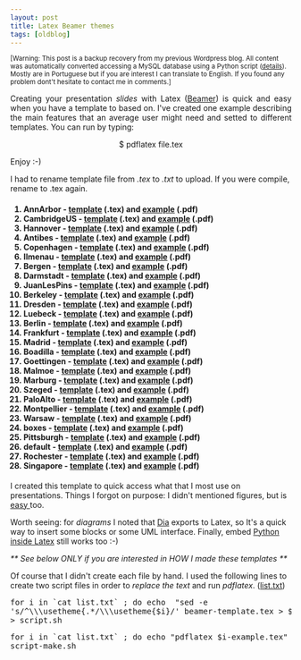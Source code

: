 ```yaml
---
layout: post
title: Latex Beamer themes
tags: [oldblog]
---
```


<small>[Warning: This post is a backup recovery from my previous Wordpress blog. All content was automatically converted accessing a MySQL database using a Python script (<a href="http://maluta.github.io/blog/convert-wordpress-to-jekyll/">details</a>). Mostly are in Portuguese but if you are interest I can translate to English. If you found any problem dont't hesitate to contact me in comments.]</small>



<p style="text-align: justify;">Creating your presentation <em>slides</em> with Latex (<a href="http://bitbucket.org/rivanvx/beamer/wiki/Home">Beamer</a>) is quick and easy when you have a template to based on. I've created one example describing the main features that an average user might need and setted to different templates. You can run by typing:</p>
<p style="text-align: center;">$ pdflatex file.tex</p>
<p style="text-align: left;">Enjoy :-)</p>
I had to rename template file from <em>.tex</em> to <em>.txt</em> to upload. If you were compile, rename to .tex again.
<h4>
<ol>
	<li>AnnArbor - <a href="http://www.coding.com.br/wp-content/uploads/2010/08/AnnArbor-example.txt">template</a> (.tex) and <a href="http://www.coding.com.br/wp-content/uploads/2010/08/AnnArbor-example.pdf">example</a> (.pdf)</li>
	<li>CambridgeUS - <a href="http://www.coding.com.br/wp-content/uploads/2010/08/CambridgeUS-example.txt">template</a> (.tex) and <a href="http://www.coding.com.br/wp-content/uploads/2010/08/CambridgeUS-example.pdf">example</a> (.pdf)</li>
	<li>Hannover - <a href="http://www.coding.com.br/wp-content/uploads/2010/08/Hannover-example.txt">template</a> (.tex) and <a href="http://www.coding.com.br/wp-content/uploads/2010/08/Hannover-example.pdf">example</a> (.pdf)</li>
	<li>Antibes - <a href="http://www.coding.com.br/wp-content/uploads/2010/08/Antibes-example.txt">template</a> (.tex) and <a href="http://www.coding.com.br/wp-content/uploads/2010/08/Antibes-example.pdf">example</a> (.pdf)</li>
	<li>Copenhagen - <a href="http://www.coding.com.br/wp-content/uploads/2010/08/Copenhagen-example.txt">template</a> (.tex) and <a href="http://www.coding.com.br/wp-content/uploads/2010/08/Copenhagen-example.pdf">example</a> (.pdf)</li>
	<li>Ilmenau - <a href="http://www.coding.com.br/wp-content/uploads/2010/08/Ilmenau-example.txt">template</a> (.tex) and <a href="http://www.coding.com.br/wp-content/uploads/2010/08/Ilmenau-example.pdf">example</a> (.pdf)</li>
	<li>Bergen - <a href="http://www.coding.com.br/wp-content/uploads/2010/08/Bergen-example.txt">template</a> (.tex) and <a href="http://www.coding.com.br/wp-content/uploads/2010/08/Bergen-example.pdf">example</a> (.pdf)</li>
	<li>Darmstadt - <a href="http://www.coding.com.br/wp-content/uploads/2010/08/Darmstadt-example.txt">template</a> (.tex) and <a href="http://www.coding.com.br/wp-content/uploads/2010/08/Darmstadt-example.pdf">example</a> (.pdf)</li>
	<li>JuanLesPins - <a href="http://www.coding.com.br/wp-content/uploads/2010/08/JuanLesPins-example.txt">template</a> (.tex) and <a href="http://www.coding.com.br/wp-content/uploads/2010/08/JuanLesPins-example.pdf">example</a> (.pdf)</li>
	<li>Berkeley - <a href="http://www.coding.com.br/wp-content/uploads/2010/08/Berkeley-example.txt">template</a> (.tex) and <a href="http://www.coding.com.br/wp-content/uploads/2010/08/Berkeley-example.pdf">example</a> (.pdf)</li>
	<li>Dresden - <a href="http://www.coding.com.br/wp-content/uploads/2010/08/Dresden-example.txt">template</a> (.tex) and <a href="http://www.coding.com.br/wp-content/uploads/2010/08/Dresden-example.pdf">example</a> (.pdf)</li>
	<li>Luebeck - <a href="http://www.coding.com.br/wp-content/uploads/2010/08/Luebeck-example.txt">template</a> (.tex) and <a href="http://www.coding.com.br/wp-content/uploads/2010/08/Luebeck-example.pdf">example</a> (.pdf)</li>
	<li>Berlin - <a href="http://www.coding.com.br/wp-content/uploads/2010/08/Berlin-example.txt">template</a> (.tex) and <a href="http://www.coding.com.br/wp-content/uploads/2010/08/Berlin-example.pdf">example</a> (.pdf)</li>
	<li>Frankfurt - <a href="http://www.coding.com.br/wp-content/uploads/2010/08/Frankfurt-example.txt">template</a> (.tex) and <a href="http://www.coding.com.br/wp-content/uploads/2010/08/Frankfurt-example.pdf">example</a> (.pdf)</li>
	<li>Madrid - <a href="http://www.coding.com.br/wp-content/uploads/2010/08/Madrid-example.txt">template</a> (.tex) and <a href="http://www.coding.com.br/wp-content/uploads/2010/08/Madrid-example.pdf">example</a> (.pdf)</li>
	<li>Boadilla - <a href="http://www.coding.com.br/wp-content/uploads/2010/08/Boadilla-example.txt">template</a> (.tex) and <a href="http://www.coding.com.br/wp-content/uploads/2010/08/Boadilla-example.pdf">example</a> (.pdf)</li>
	<li>Goettingen - <a href="http://www.coding.com.br/wp-content/uploads/2010/08/Goettingen-example.txt">template</a> (.tex) and <a href="http://www.coding.com.br/wp-content/uploads/2010/08/Goettingen-example.pdf">example</a> (.pdf)</li>
	<li>Malmoe - <a href="http://www.coding.com.br/wp-content/uploads/2010/08/Malmoe-example.txt">template</a> (.tex) and <a href="http://www.coding.com.br/wp-content/uploads/2010/08/Malmoe-example.pdf">example</a> (.pdf)</li>
	<li>Marburg - <a href="http://www.coding.com.br/wp-content/uploads/2010/08/Marburg-example.txt">template</a> (.tex) and <a href="http://www.coding.com.br/wp-content/uploads/2010/08/Marburg-example.pdf">example</a> (.pdf)</li>
	<li>Szeged - <a href="http://www.coding.com.br/wp-content/uploads/2010/08/Szeged-example.txt">template</a> (.tex) and <a href="http://www.coding.com.br/wp-content/uploads/2010/08/Szeged-example.pdf">example</a> (.pdf)</li>
	<li>PaloAlto - <a href="http://www.coding.com.br/wp-content/uploads/2010/08/PaloAlto-example.txt">template</a> (.tex) and <a href="http://www.coding.com.br/wp-content/uploads/2010/08/PaloAlto-example.pdf">example</a> (.pdf)</li>
	<li>Montpellier - <a href="http://www.coding.com.br/wp-content/uploads/2010/08/Montpellier-example.txt">template</a> (.tex) and <a href="http://www.coding.com.br/wp-content/uploads/2010/08/Montpellier-example.pdf">example</a> (.pdf)</li>
	<li>Warsaw - <a href="http://www.coding.com.br/wp-content/uploads/2010/08/Warsaw-example.txt">template</a> (.tex) and <a href="http://www.coding.com.br/wp-content/uploads/2010/08/Warsaw-example.pdf">example</a> (.pdf)</li>
	<li>boxes - <a href="http://www.coding.com.br/wp-content/uploads/2010/08/boxes-example.txt">template</a> (.tex) and <a href="http://www.coding.com.br/wp-content/uploads/2010/08/boxes-example.pdf">example</a> (.pdf)</li>
	<li>Pittsburgh - <a href="http://www.coding.com.br/wp-content/uploads/2010/08/Pittsburgh-example.txt">template</a> (.tex) and <a href="http://www.coding.com.br/wp-content/uploads/2010/08/Pittsburgh-example.pdf">example</a> (.pdf)</li>
	<li>default - <a href="http://www.coding.com.br/wp-content/uploads/2010/08/default-example.txt">template</a> (.tex) and <a href="http://www.coding.com.br/wp-content/uploads/2010/08/default-example.pdf">example</a> (.pdf)</li>
	<li>Rochester - <a href="http://www.coding.com.br/wp-content/uploads/2010/08/Rochester-example.txt">template</a> (.tex) and <a href="http://www.coding.com.br/wp-content/uploads/2010/08/Rochester-example.pdf">example</a> (.pdf)</li>
	<li>Singapore - <a href="http://www.coding.com.br/wp-content/uploads/2010/08/Singapore-example.txt">template</a> (.tex) and <a href="http://www.coding.com.br/wp-content/uploads/2010/08/Singapore-example.pdf">example</a> (.pdf)</li>
</ol>
</h4>
I created this template to quick access what that I most use on  presentations. Things I forgot on purpose: I didn't mentioned figures,  but is <a href="http://www.google.com/search?hl=en&amp;safe=off&amp;client=firefox-a&amp;hs=oSV&amp;rls=org.gentoo%3Aen-US%3Aunofficial&amp;q=figures+latex&amp;aq=f&amp;aqi=&amp;aql=&amp;oq=&amp;gs_rfai=">easy </a>too.

Worth seeing: for <em>diagrams</em> I noted that <a href="http://projects.gnome.org/dia/">Dia</a> exports to Latex, so  It's a quick way to insert some blocks or some UML interface. Finally,  embed <a href="http://www.coding.com.br/linux/embed-python-inside-latex/">Python  inside Latex</a> still works too :-)

<em>** See below ONLY if you are interested in HOW I made these templates **</em>

Of course that I didn't create each file by hand. I used the following lines to create two script files in order to <em>replace the text</em> and run <em>pdflatex</em>. (<a href="http://gist.github.com/raw/510589/528dffc9ff5575fb2ea1ea095ae2ba76b6d8bcba/list.txt">list.txt</a>)
<pre lang="bash">for i in `cat list.txt` ; do echo  "sed -e
's/^\\\usetheme{.*/\\\usetheme{$i}/' beamer-template.tex &gt; $i-example.tex" ; done
> script.sh</pre>
<pre lang="bash">for i in `cat list.txt` ; do echo "pdflatex $i-example.tex" ; done >
script-make.sh</pre>